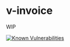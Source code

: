 # v-invoice
WIP

[![Known Vulnerabilities](https://snyk.io/test/github/yoanmarchal/v-invoice/badge.svg)](https://snyk.io/test/github/yoanmarchal/v-invoice)
